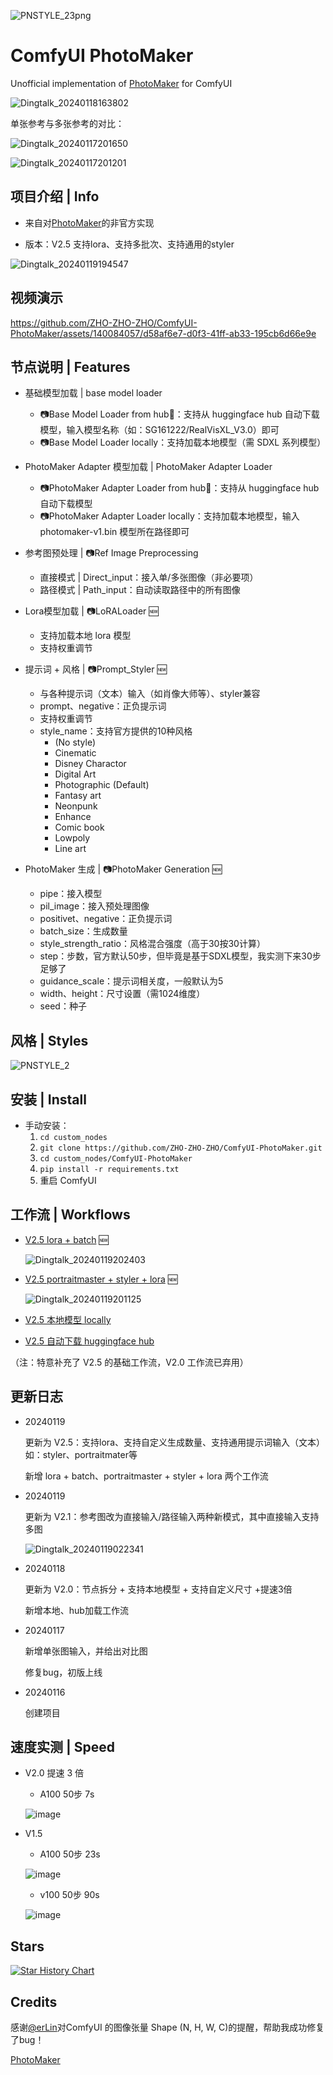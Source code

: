 

![PNSTYLE_23png](https://github.com/ZHO-ZHO-ZHO/ComfyUI-PhotoMaker/assets/140084057/15f9ebaf-b205-4cbd-928e-eca1a0cacb7f)


# ComfyUI PhotoMaker

Unofficial implementation of [PhotoMaker](https://github.com/TencentARC/PhotoMaker) for ComfyUI

<!---
![Dingtalk_20240117150313](https://github.com/ZHO-ZHO-ZHO/ComfyUI-PhotoMaker/assets/140084057/da664c2b-cb30-44e2-85ec-d6070fcfa8f0)


![Dingtalk_20240117161736](https://github.com/ZHO-ZHO-ZHO/ComfyUI-PhotoMaker/assets/140084057/07c924ab-3ee5-4919-87bc-ac49c28914f1)
--->
![Dingtalk_20240118163802](https://github.com/ZHO-ZHO-ZHO/ComfyUI-PhotoMaker/assets/140084057/0292bf55-21b7-4025-bc27-7e3e7ccc2af3)

<!---
![Dingtalk_20240118163953](https://github.com/ZHO-ZHO-ZHO/ComfyUI-PhotoMaker/assets/140084057/9b8a665f-6c9c-441c-aa81-fc56423de89e)
--->

单张参考与多张参考的对比：

![Dingtalk_20240117201650](https://github.com/ZHO-ZHO-ZHO/ComfyUI-PhotoMaker/assets/140084057/e7bccd61-7855-46c2-a6bc-31b34e742927)

![Dingtalk_20240117201201](https://github.com/ZHO-ZHO-ZHO/ComfyUI-PhotoMaker/assets/140084057/6bbcfcf9-9027-4c6f-9be1-750971b7848c)


## 项目介绍 | Info

- 来自对[PhotoMaker](https://github.com/TencentARC/PhotoMaker)的非官方实现
  
- 版本：V2.5 支持lora、支持多批次、支持通用的styler
<!---
节点拆分 + 支持本地模型 + 支持自定义尺寸 +提速3倍 + 支持多图直接输入
--->

![Dingtalk_20240119194547](https://github.com/ZHO-ZHO-ZHO/ComfyUI-PhotoMaker/assets/140084057/d067fc21-3b51-44bc-b76e-9351a7f6966a)


## 视频演示

<!---
https://github.com/ZHO-ZHO-ZHO/ComfyUI-PhotoMaker/assets/140084057/8718a70e-a5d7-463b-b36e-de1ffefad9ed
--->



https://github.com/ZHO-ZHO-ZHO/ComfyUI-PhotoMaker/assets/140084057/d58af6e7-d0f3-41ff-ab33-195cb6d66e9e



## 节点说明 | Features

- 基础模型加载 | base model loader
    - 📷Base Model Loader from hub🤗：支持从 huggingface hub 自动下载模型，输入模型名称（如：SG161222/RealVisXL_V3.0）即可
    - 📷Base Model Loader locally：支持加载本地模型（需 SDXL 系列模型）

- PhotoMaker Adapter 模型加载 | PhotoMaker Adapter Loader
    - 📷PhotoMaker Adapter Loader from hub🤗：支持从 huggingface hub 自动下载模型
    - 📷PhotoMaker Adapter Loader locally：支持加载本地模型，输入 photomaker-v1.bin 模型所在路径即可

- 参考图预处理 | 📷Ref Image Preprocessing
    - 直接模式 | Direct_input：接入单/多张图像（非必要项）
    - 路径模式 | Path_input：自动读取路径中的所有图像

- Lora模型加载 | 📷LoRALoader 🆕
    - 支持加载本地 lora 模型
    - 支持权重调节

 - 提示词 + 风格 | 📷Prompt_Styler 🆕
    - 与各种提示词（文本）输入（如肖像大师等）、styler兼容
    - prompt、negative：正负提示词
    - 支持权重调节
    - style_name：支持官方提供的10种风格
        - (No style)
        - Cinematic
        - Disney Charactor
        - Digital Art
        - Photographic (Default)
        - Fantasy art
        - Neonpunk
        - Enhance
        - Comic book
        - Lowpoly
        - Line art

- PhotoMaker 生成 | 📷PhotoMaker Generation 🆕
    - pipe：接入模型
    - pil_image：接入预处理图像
    - positivet、negative：正负提示词
    - batch_size：生成数量
    - style_strength_ratio：风格混合强度（高于30按30计算）
    - step：步数，官方默认50步，但毕竟是基于SDXL模型，我实测下来30步足够了
    - guidance_scale：提示词相关度，一般默认为5
    - width、height：尺寸设置（需1024维度）
    - seed：种子


<!---
- base_model_path：支持输入huggingface模型名称自动下载模型（如：SG161222/RealVisXL_V3.0）
- ref_images_path：支持批量读取参考图像，放入文件夹中即可
- ptompt、negative：正负提示词
- style_name：支持官方提供的10种风格
    - (No style)
    - Cinematic
    - Disney Charactor
    - Digital Art
    - Photographic (Default)
    - Fantasy art
    - Neonpunk
    - Enhance
    - Comic book
    - Lowpoly
    - Line art 
- style_strength_ratio：风格混合强度（高于30按30计算）
- step：步数，官方默认50步，但毕竟是基于SDXL模型，我实测下来30步足够了
- guidance_scale：提示词相关度，一般默认为5
- seed：种子
--->

## 风格 | Styles

![PNSTYLE_2](https://github.com/ZHO-ZHO-ZHO/ComfyUI-PhotoMaker/assets/140084057/dc675478-47a0-456d-946b-0cf781aa4c28)


## 安装 | Install

<!---
- 推荐使用管理器 ComfyUI Manager 安装
--->

- 手动安装：
    1. `cd custom_nodes`
    2. `git clone https://github.com/ZHO-ZHO-ZHO/ComfyUI-PhotoMaker.git`
    3. `cd custom_nodes/ComfyUI-PhotoMaker`
    4. `pip install -r requirements.txt`
    5. 重启 ComfyUI


## 工作流 | Workflows

- [V2.5 lora + batch](https://github.com/ZHO-ZHO-ZHO/ComfyUI-PhotoMaker/blob/main/PhotoMaker%20Workflows/PhotoMaker_lora_batch%E3%80%90Zho%E3%80%91.json) 🆕

  ![Dingtalk_20240119202403](https://github.com/ZHO-ZHO-ZHO/ComfyUI-PhotoMaker/assets/140084057/b862b89f-1609-43d9-84a1-5f11a2d1ab2d)


- [V2.5 portraitmaster + styler + lora](https://github.com/ZHO-ZHO-ZHO/ComfyUI-PhotoMaker/blob/main/PhotoMaker%20Workflows/PhotoMaker_lora_portrait_styler%E3%80%90Zho%E3%80%91.json) 🆕

  ![Dingtalk_20240119201125](https://github.com/ZHO-ZHO-ZHO/ComfyUI-PhotoMaker/assets/140084057/38e01035-139e-4a89-8982-6f7168684045)

- [V2.5 本地模型 locally](https://github.com/ZHO-ZHO-ZHO/ComfyUI-PhotoMaker/blob/main/PhotoMaker%20Workflows/V2.5%20PhotoMaker_locally%E3%80%90Zho%E3%80%91.json)

- [V2.5 自动下载 huggingface hub](https://github.com/ZHO-ZHO-ZHO/ComfyUI-PhotoMaker/blob/main/PhotoMaker%20Workflows/V2.5%20PhotoMaker_fromhub%E3%80%90Zho%E3%80%91.json)

（注：特意补充了 V2.5 的基础工作流，V2.0 工作流已弃用）

<!---
- [V2.0 本地模型 locally](https://github.com/ZHO-ZHO-ZHO/ComfyUI-PhotoMaker/blob/main/PhotoMaker%20Workflows/PhotoMaker_locally%E3%80%90Zho%E3%80%91.json)

  ![QQ截图20240118163432](https://github.com/ZHO-ZHO-ZHO/ComfyUI-PhotoMaker/assets/140084057/bf6a55ae-767e-4aaf-9f75-6f752bb5b530)

  
- [V2.0 自动下载 huggingface hub](https://github.com/ZHO-ZHO-ZHO/ComfyUI-PhotoMaker/blob/main/PhotoMaker%20Workflows/PhotoMaker_fromhub%E3%80%90Zho%E3%80%91.json) 

  ![QQ截图20240118163252](https://github.com/ZHO-ZHO-ZHO/ComfyUI-PhotoMaker/assets/140084057/f645c1b7-2548-45fc-b388-0ebe62e2724d)
--->

## 更新日志

- 20240119

  更新为 V2.5：支持lora、支持自定义生成数量、支持通用提示词输入（文本）如：styler、portraitmater等

  新增 lora + batch、portraitmaster + styler + lora 两个工作流

- 20240119

  更新为 V2.1：参考图改为直接输入/路径输入两种新模式，其中直接输入支持多图

  ![Dingtalk_20240119022341](https://github.com/ZHO-ZHO-ZHO/ComfyUI-PhotoMaker/assets/140084057/78595f2c-7f87-477a-9896-007dd24fe8c9)

- 20240118

  更新为 V2.0：节点拆分 + 支持本地模型 + 支持自定义尺寸 +提速3倍

  新增本地、hub加载工作流

- 20240117

  新增单张图输入，并给出对比图

  修复bug，初版上线

- 20240116

  创建项目


## 速度实测 | Speed

- V2.0 提速 3 倍

    - A100 50步 7s

    ![image](https://github.com/ZHO-ZHO-ZHO/ComfyUI-PhotoMaker/assets/140084057/4ae13ffc-c770-4551-bcb2-ce0b0ddc1367)

- V1.5

    - A100 50步 23s

    ![image](https://github.com/ZHO-ZHO-ZHO/ComfyUI-PhotoMaker/assets/140084057/df6eacda-2640-425b-b5ca-1ab5a8a61a66)

    - v100 50步 90s

    ![image](https://github.com/ZHO-ZHO-ZHO/ComfyUI-PhotoMaker/assets/140084057/973b8b6b-9195-4044-b75d-bd833bd6421e)


## Stars 

[![Star History Chart](https://api.star-history.com/svg?repos=ZHO-ZHO-ZHO/ComfyUI-PhotoMaker&type=Date)](https://star-history.com/#ZHO-ZHO-ZHO/ComfyUI-PhotoMaker&Date)



## Credits

感谢[@erLin](https://twitter.com/eviljer)对ComfyUI 的图像张量 Shape (N, H, W, C)的提醒，帮助我成功修复了bug！

[PhotoMaker](https://github.com/TencentARC/PhotoMaker)
